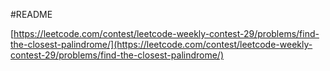 #README

[https://leetcode.com/contest/leetcode-weekly-contest-29/problems/find-the-closest-palindrome/](https://leetcode.com/contest/leetcode-weekly-contest-29/problems/find-the-closest-palindrome/)

